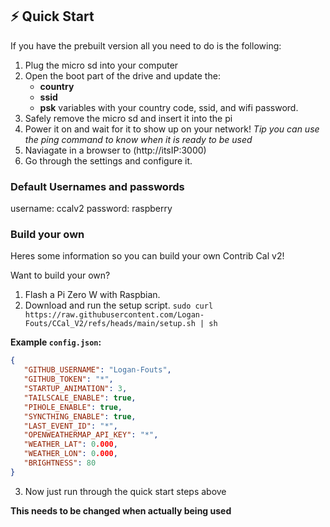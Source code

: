 ## ⚡ Quick Start
If you have the prebuilt version all you need to do is the following:

1. Plug the micro sd into your computer
2. Open the boot part of the drive and update the:
    - **country**
    - **ssid**
    - **psk**
    variables with your country code, ssid, and wifi password.
3. Safely remove the micro sd and insert it into the pi
4. Power it on and wait for it to show up on your network!
*Tip you can use the ping command to know when it is ready to be used*
5. Naviagate in a browser to (http://itsIP:3000)
6. Go through the settings and configure it.

### Default Usernames and passwords
username: ccalv2
password: raspberry



### Build your own
Heres some information so you can build your own Contrib Cal v2!

Want to build your own?  
1. Flash a Pi Zero W with Raspbian.
2. Download and run the setup script.
    `sudo curl https://raw.githubusercontent.com/Logan-Fouts/CCal_V2/refs/heads/main/setup.sh | sh`

**Example `config.json`:**
```json
{
   "GITHUB_USERNAME": "Logan-Fouts",
   "GITHUB_TOKEN": "*",
   "STARTUP_ANIMATION": 3,
   "TAILSCALE_ENABLE": true,
   "PIHOLE_ENABLE": true,
   "SYNCTHING_ENABLE": true,
   "LAST_EVENT_ID": "*",
   "OPENWEATHERMAP_API_KEY": "*",
   "WEATHER_LAT": 0.000,
   "WEATHER_LON": 0.000,
   "BRIGHTNESS": 80
}
```
3. Now just run through the quick start steps above


**This needs to be changed when actually being used**